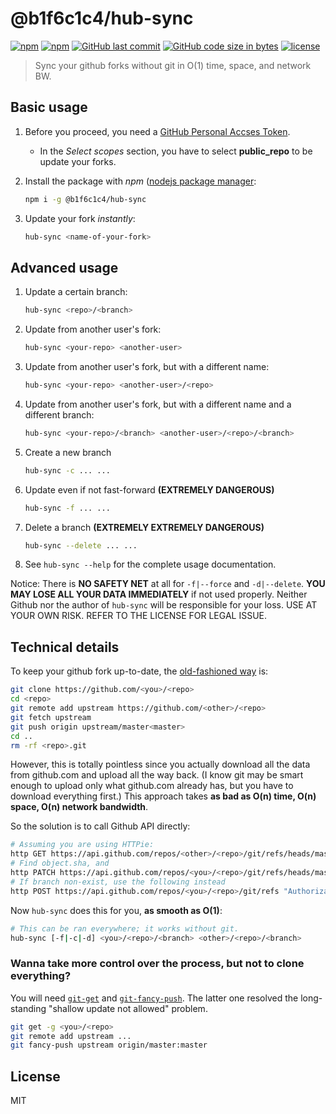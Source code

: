 # @b1f6c1c4/hub-sync

[![npm](https://img.shields.io/npm/v/@b1f6c1c4/hub-sync.svg?style=flat-square)](https://www.npmjs.com/package/@b1f6c1c4/hub-sync)
[![npm](https://img.shields.io/npm/dt/@b1f6c1c4/hub-sync.svg?style=flat-square)](https://www.npmjs.com/package/@b1f6c1c4/hub-sync)
[![GitHub last commit](https://img.shields.io/github/last-commit/b1f6c1c4/hub-sync.svg?style=flat-square)](https://github.com/b1f6c1c4/hub-sync)
[![GitHub code size in bytes](https://img.shields.io/github/languages/code-size/b1f6c1c4/hub-sync.svg?style=flat-square)](https://github.com/b1f6c1c4/hub-sync)
[![license](https://img.shields.io/github/license/b1f6c1c4/hub-sync.svg?style=flat-square)](https://github.com/b1f6c1c4/hub-sync/blob/master/LICENSE.md)

> Sync your github forks without git in O(1) time, space, and network BW.

## Basic usage

1. Before you proceed, you need a [GitHub Personal Accses Token](https://github.com/settings/tokens).
    - In the *Select scopes* section, you have to select **public_repo** to be update your forks.
1. Install the package with *npm* ([nodejs package manager](https://nodejs.org/):

    ```bash
    npm i -g @b1f6c1c4/hub-sync
    ```

1. Update your fork *instantly*:

    ```bash
    hub-sync <name-of-your-fork>
    ```

## Advanced usage

1. Update a certain branch:

    ```bash
    hub-sync <repo>/<branch>
    ```

1. Update from another user's fork:

    ```bash
    hub-sync <your-repo> <another-user>
    ```

1. Update from another user's fork, but with a different name:

    ```bash
    hub-sync <your-repo> <another-user>/<repo>
    ```

1. Update from another user's fork, but with a different name and a different branch:

    ```bash
    hub-sync <your-repo>/<branch> <another-user>/<repo>/<branch>
    ```

1. Create a new branch

    ```bash
    hub-sync -c ... ...
    ```

1. Update even if not fast-forward **(EXTREMELY DANGEROUS)**

    ```bash
    hub-sync -f ... ...
    ```

1. Delete a branch **(EXTREMELY EXTREMELY DANGEROUS)**

    ```bash
    hub-sync --delete ... ...
    ```

1. See `hub-sync --help` for the complete usage documentation.

Notice: There is **NO SAFETY NET** at all for `-f|--force` and `-d|--delete`.
**YOU MAY LOSE ALL YOUR DATA IMMEDIATELY** if not used properly.
Neither Github nor the author of `hub-sync` will be responsible for your loss.
USE AT YOUR OWN RISK. REFER TO THE LICENSE FOR LEGAL ISSUE.

## Technical details

To keep your github fork up-to-date, the [old-fashioned way](https://help.github.com/articles/syncing-a-fork/) is:
```sh
git clone https://github.com/<you>/<repo>
cd <repo>
git remote add upstream https://github.com/<other>/<repo>
git fetch upstream
git push origin upstream/master<master>
cd ..
rm -rf <repo>.git
```
However, this is totally pointless since you actually download all the data from github.com and upload all the way back. (I know git may be smart enough to upload only what github.com already has, but you have to download everything first.)
This approach takes **as bad as O(n) time, O(n) space, O(n) network bandwidth**.

So the solution is to call Github API directly:
```sh
# Assuming you are using HTTPie:
http GET https://api.github.com/repos/<other>/<repo>/git/refs/heads/master
# Find object.sha, and
http PATCH https://api.github.com/repos/<you>/<repo>/git/refs/heads/master "Authorization<token> ..." sha=...
# If branch non-exist, use the following instead
http POST https://api.github.com/repos/<you>/<repo>/git/refs "Authorization<token> ..." sha=...
```

Now `hub-sync` does this for you, **as smooth as O(1)**:
```sh
# This can be ran everywhere; it works without git.
hub-sync [-f|-c|-d] <you>/<repo>/<branch> <other>/<repo>/<branch>
```

### Wanna take more control over the process, but not to clone everything?

You will need [`git-get`](https://github.com/b1f6c1c4/git-get) and [`git-fancy-push`](https://github.com/b1f6c1c4/git-fancy-push).
The latter one resolved the long-standing "shallow update not allowed" problem.
```bash
git get -g <you>/<repo>
git remote add upstream ...
git fancy-push upstream origin/master:master
```

## License

MIT
